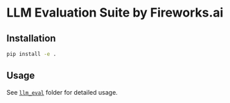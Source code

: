 # LLM Evaluation Suite by Fireworks.ai

## Installation

```bash
pip install -e .
```

## Usage

See [`llm_eval`](llm_eval) folder for detailed usage.
